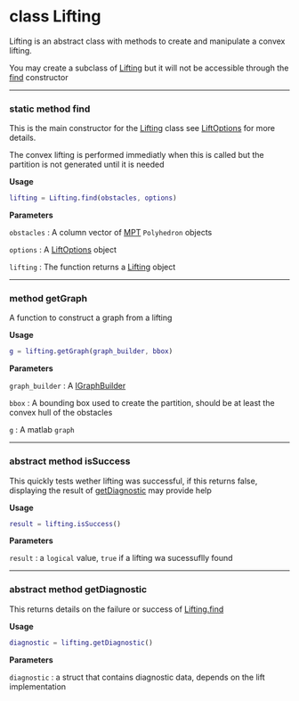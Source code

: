 # <span class="code"> <span class="kw"> class </span> Lifting </span>

Lifting is an abstract class with methods to create and manipulate a convex lifting.

You may create a subclass of <span class="code">[Lifting](Lifting.md)</span> but it will not be accessible
through the <span class="code">[find](Lifting.md#static-method-find)</span> constructor

<hr>

### <span class="code"> <span class="fun">static method </span> find </span>

This is the main constructor for the [Lifting](Lifting.md) class see [LiftOptions](LiftOptions.md) for more details.

The convex lifting is performed immediatly when this is called but the partition is not generated until it is needed

**Usage**

```matlab
lifting = Lifting.find(obstacles, options)
```

**Parameters**

`obstacles`
: A column vector of [MPT]() `Polyhedron` objects

`options`
: A <span class="code">[LiftOptions](LiftOptions.md) object

`lifting`
: The function returns a <span class="code">[Lifting](Lifting.md)</span> object


<hr>

### <span class="code"> <span class="fun">method </span>getGraph</span>

A function to construct a graph from a lifting

**Usage**

```matlab
g = lifting.getGraph(graph_builder, bbox)
```

**Parameters**

`graph_builder`
: A  [IGraphBuilder](GraphBuilder.md) 

`bbox`
: A bounding box used to create the partition, should be at least the convex hull of the obstacles

`g`
: A matlab `graph`




<hr>

### <span class="code"> <span class="fun">abstract method </span>isSuccess</span>

This quickly tests wether lifting was successful, if this returns false, displaying the result of <span class="code">[getDiagnostic](Lifting.md#abstract-method-getdiagnostic)</span>
may provide help

**Usage**

```matlab
result = lifting.isSuccess()
```

**Parameters**

`result`
: a `logical` value, `true` if a lifting wa sucessuflly found


<hr>

### <span class="code"> <span class="fun">abstract method </span>getDiagnostic</span>

This returns details on the failure or success of <span class="code">[Lifting.find](Lifting.md#static-method-find)</span>

**Usage**
```matlab
diagnostic = lifting.getDiagnostic()
```

**Parameters**

`diagnostic`
: a struct that contains diagnostic data, depends on the lift implementation

